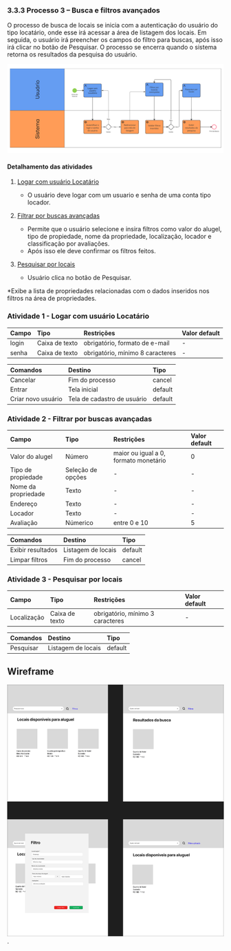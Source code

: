 ### 3.3.3 Processo 3 – Busca e filtros avançados

O processo de busca de locais se inicia com a autenticação do usuário do tipo locatário, onde esse irá acessar a área de listagem dos locais. Em seguida, o usuário irá preencher os campos do filtro para buscas, após isso irá clicar no botão de Pesquisar. O processo se encerra quando o sistema retorna os resultados da pesquisa do usuário.

![Modelo BPMN do PROCESSO 3 - ](../images/processo_3_bpmn(1).png "Busca e filtros avançados")


#### Detalhamento das atividades

1. [Logar com usuário Locatário](#atividade-1---logar-com-usuário-locatário)
   - O usuário deve logar com um usuario e senha de uma conta tipo locador.

2. [Filtrar por buscas avançadas](#atividade-2---filtrar-por-buscas-avançadas)
   - Permite que o usuário selecione e insira filtros como valor do alugel, tipo de propiedade, nome da propriedade, localização, locador e classificação por avaliações.
   - Após isso ele deve confirmar os filtros feitos.

3. [Pesquisar por locais](#atividade-1---pesquisar-por-locais)
   - Usuário clica no botão de Pesquisar.

*Exibe a lista de propriedades relacionadas com o dados inseridos nos filtros na área de propriedades.

### Atividade 1 - Logar com usuário Locatário

| **Campo** | **Tipo** | **Restrições** | **Valor default** |
| :--- | :--- | :--- | :--- |
| login | Caixa de texto | obrigatório, formato de e-mail | - |
| senha | Caixa de texto | obrigatório, mínimo 8 caracteres | - |

| **Comandos** | **Destino** | **Tipo** |
| :--- | :--- | :--- |
| Cancelar | Fim do processo | cancel |
| Entrar | Tela inicial | default |
| Criar novo usuário | Tela de cadastro de usuário | default |


### Atividade 2 - Filtrar por buscas avançadas

| **Campo** | **Tipo** | **Restrições** | **Valor default** |
| :--- | :--- | :--- | :--- |
| Valor do alugel | Número | maior ou igual a 0, formato monetário | 0 |
| Tipo de propiedade | Seleção de opções | - | - |
| Nome da propriedade | Texto | - | - |
| Endereço | Texto | - | - |
| Locador | Texto | - | - |
| Avaliação | Númerico | entre 0 e 10 | 5 |


| **Comandos** | **Destino** | **Tipo** |
| :--- | :--- | :--- |
| Exibir resultados |  Listagem de locais | default |
| Limpar filtros |  Fim do processo | cancel |


### Atividade 3 - Pesquisar por locais

| **Campo** | **Tipo** | **Restrições** | **Valor default** |
| :--- | :--- | :--- | :--- |
| Localização | Caixa de texto | obrigatório, mínimo 3 caracteres | - |


| **Comandos** | **Destino** | **Tipo** |
| :--- | :--- | :--- |
| Pesquisar | Listagem de locais | default |


## Wireframe
![Wireframe do PROCESSO 3 - Busca e filtros avançados](../images/Wireframe_Busca_Colmeia.png "Wireframe de baixa fidelidade").

